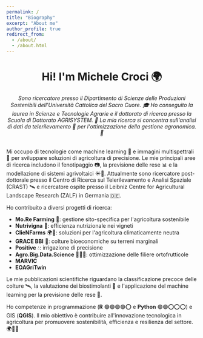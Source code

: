 ```yaml
---
permalink: /
title: "Biography"
excerpt: "About me"
author_profile: true
redirect_from: 
  - /about/
  - /about.html
---
```

<h1 align="center"> Hi! I'm Michele Croci 🌍</h1>
<h6 align="center"> Sono ricercatore presso il Dipartimento di Scienze delle Produzioni Sostenibili dell'Università Cattolica del Sacro Cuore. 🎓 Ho conseguito la laurea in Scienze e Tecnologie Agrarie e il dottorato di ricerca presso la Scuola di Dottorato AGRISYSTEM. 🌱 La mia ricerca si concentra sull'analisi di dati da telerilevamento 📡 per l'ottimizzazione della gestione agronomica. 🚜 </h6> 

Mi occupo di tecnologie come machine learning 🤖 e immagini multispettrali 🌈 per sviluppare soluzioni di agricoltura di precisione. Le mie principali aree di ricerca includono il fenotipaggio 📷, la previsione delle rese 📊 e la modellazione di sistemi agrivoltaici ☀️🌾. Attualmente sono ricercatore post-dottorale presso il Centro di Ricerca sul Telerilevamento e Analisi Spaziale (CRAST) 🛰️ e ricercatore ospite presso il Leibniz Centre for Agricultural Landscape Research (ZALF) in Germania 🇩🇪.

Ho contribuito a diversi progetti di ricerca:
- **Mo.Re Farming** 🚜: gestione sito-specifica per l'agricoltura sostenibile
- **Nutrivigna** 🍇: efficienza nutrizionale nei vigneti
- **ClieNFarms** 🌍🚜: soluzioni per l'agricoltura climaticamente neutra
- **GRACE BBI** 🌾: colture bioeconomiche su terreni marginali
- **Positive** 💧: irrigazione di precisione 
- **Agro.Big.Data.Science** 🥬🍐🥝: ottimizzazione delle filiere ortofrutticole
- **MARVIC**
- **EOAGriTwin**

Le mie pubblicazioni scientifiche riguardano la classificazione precoce delle colture 🛰️, la valutazione dei biostimolanti 🌱 e l'applicazione del machine learning per la previsione delle rese 📡.

Ho competenze in programmazione (**R** 🟢🟢🟢🟢⭕ e **Python** 🟢🟢⭕⭕⭕) e GIS (**QGIS**).
Il mio obiettivo è contribuire all'innovazione tecnologica in agricoltura per promuovere sostenibilità, efficienza e resilienza del settore. 🌍🌱🚜
